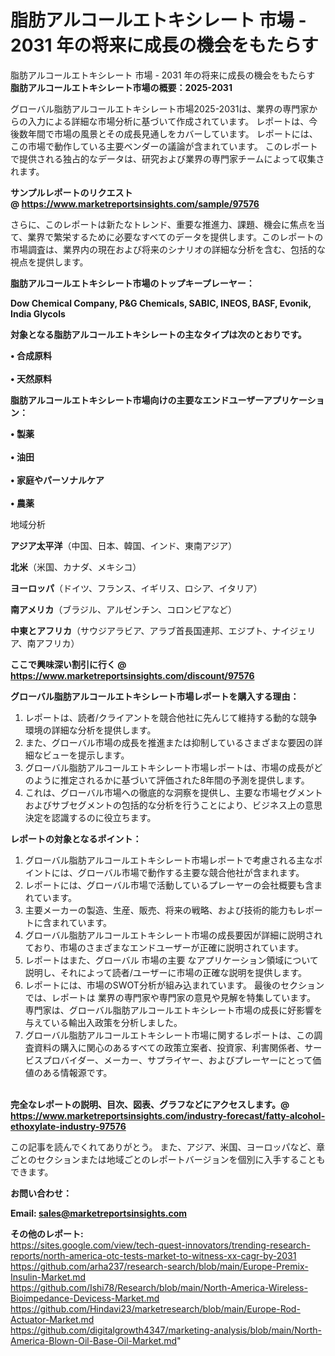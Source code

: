# 脂肪アルコールエトキシレート 市場 - 2031 年の将来に成長の機会をもたらす
 脂肪アルコールエトキシレート 市場 - 2031 年の将来に成長の機会をもたらす
<strong><b>脂肪アルコールエトキシレート市場の概要：2025-2031</b></strong>

グローバル脂肪アルコールエトキシレート市場2025-2031は、業界の専門家からの入力による詳細な市場分析に基づいて作成されています。 レポートは、今後数年間で市場の風景とその成長見通しをカバーしています。 レポートには、この市場で動作している主要ベンダーの議論が含まれています。 このレポートで提供される独占的なデータは、研究および業界の専門家チームによって収集されます。

<strong>サンプルレポートのリクエスト @ <a href=https://www.marketreportsinsights.com/sample/97576>https://www.marketreportsinsights.com/sample/97576</a></strong>

さらに、このレポートは新たなトレンド、重要な推進力、課題、機会に焦点を当て、業界で繁栄するために必要なすべてのデータを提供します。このレポートの市場調査は、業界内の現在および将来のシナリオの詳細な分析を含む、包括的な視点を提供します。

<strong>脂肪アルコールエトキシレート市場のトップキープレーヤー：</strong>

<strong>Dow Chemical Company, P&G Chemicals, SABIC, INEOS, BASF, Evonik, India Glycols</strong>

<strong><b>対象となる脂肪アルコールエトキシレートの主なタイプは次のとおりです。</b></strong>

<strong>• 合成原料<br><br>• 天然原料</strong>

<strong><b>脂肪アルコールエトキシレート市場向けの主要なエンドユーザーアプリケーション：</b></strong>

<strong>• 製薬<br><br>• 油田<br><br>• 家庭やパーソナルケア<br><br>• 農薬</strong>

 地域分析

<strong><b>アジア太平洋</b></strong>（中国、日本、韓国、インド、東南アジア）

<strong><b>北米</b></strong>（米国、カナダ、メキシコ）

<strong><b>ヨーロッパ</b></strong>（ドイツ、フランス、イギリス、ロシア、イタリア）

<strong><b>南アメリカ</b></strong>（ブラジル、アルゼンチン、コロンビアなど）

<strong><b>中東とアフリカ</b></strong>（サウジアラビア、アラブ首長国連邦、エジプト、ナイジェリア、南アフリカ）

<strong>ここで興味深い割引に行く @ <a href=https://www.marketreportsinsights.com/discount/97576>https://www.marketreportsinsights.com/discount/97576</a></strong>

<strong><b>グローバル脂肪アルコールエトキシレート市場レポートを購入する理由：</b></strong>
<ol>
  <li>レポートは、読者/クライアントを競合他社に先んじて維持する動的な競争環境の詳細な分析を提供します。</li>
  <li>また、グローバル市場の成長を推進または抑制しているさまざまな要因の詳細なビューを提示します。</li>
  <li>グローバル脂肪アルコールエトキシレート市場レポートは、市場の成長がどのように推定されるかに基づいて評価された8年間の予測を提供します。</li>
  <li>これは、グローバル市場への徹底的な洞察を提供し、主要な市場セグメントおよびサブセグメントの包括的な分析を行うことにより、ビジネス上の意思決定を認識するのに役立ちます。</li>
</ol>
<strong><b>レポートの対象となるポイント：</b></strong>
<ol>
  <li>グローバル脂肪アルコールエトキシレート市場レポートで考慮される主なポイントには、グローバル市場で動作する主要な競合他社が含まれます。</li>
  <li>レポートには、グローバル市場で活動しているプレーヤーの会社概要も含まれています。</li>
  <li>主要メーカーの製造、生産、販売、将来の戦略、および技術的能力もレポートに含まれています。</li>
  <li>グローバル脂肪アルコールエトキシレート市場の成長要因が詳細に説明されており、市場のさまざまなエンドユーザーが正確に説明されています。</li>
  <li>レポートはまた、グローバル 市場の主要 なアプリケーション領域について説明し、それによって読者/ユーザーに市場の正確な説明を提供します。</li>
  <li>レポートには、市場のSWOT分析が組み込まれています。 最後のセクションでは、レポートは 業界の専門家や専門家の意見や見解を特集しています。 専門家は、グローバル脂肪アルコールエトキシレート市場の成長に好影響を与えている輸出入政策を分析しました。</li>
  <li>グローバル脂肪アルコールエトキシレート市場に関するレポートは、この調査資料の購入に関心のあるすべての政策立案者、投資家、利害関係者、サービスプロバイダー、メーカー、サプライヤー、およびプレーヤーにとって価値のある情報源です。</li>
</ol><br>
<strong>完全なレポートの説明、目次、図表、グラフなどにアクセスします。@ <a href=https://www.marketreportsinsights.com/industry-forecast/fatty-alcohol-ethoxylate-industry-97576>https://www.marketreportsinsights.com/industry-forecast/fatty-alcohol-ethoxylate-industry-97576</a></strong>

この記事を読んでくれてありがとう。 また、アジア、米国、ヨーロッパなど、章ごとのセクションまたは地域ごとのレポートバージョンを個別に入手することもできます。

<strong><b>お問い合わせ：</b></strong>

<strong>Email: </strong><a href=mailto:sales@marketreportsinsights.com><strong>sales@marketreportsinsights.com</strong></a>

<strong>その他のレポート:</strong>
<br>
<a href=https://sites.google.com/view/tech-quest-innovators/trending-research-reports/north-america-otc-tests-market-to-witness-xx-cagr-by-2031>https://sites.google.com/view/tech-quest-innovators/trending-research-reports/north-america-otc-tests-market-to-witness-xx-cagr-by-2031</a>
<br>
<a href=https://github.com/arha237/research-search/blob/main/Europe-Premix-Insulin-Market.md>https://github.com/arha237/research-search/blob/main/Europe-Premix-Insulin-Market.md</a>
<br>
<a href=https://github.com/Ishi78/Research/blob/main/North-America-Wireless-Bioimpedance-Devicess-Market.md>https://github.com/Ishi78/Research/blob/main/North-America-Wireless-Bioimpedance-Devicess-Market.md</a>
<br>
<a href=https://github.com/Hindavi23/marketresearch/blob/main/Europe-Rod-Actuator-Market.md>https://github.com/Hindavi23/marketresearch/blob/main/Europe-Rod-Actuator-Market.md</a>
<br>
<a href=https://github.com/digitalgrowth4347/marketing-analysis/blob/main/North-America-Blown-Oil-Base-Oil-Market.md>https://github.com/digitalgrowth4347/marketing-analysis/blob/main/North-America-Blown-Oil-Base-Oil-Market.md</a>"
